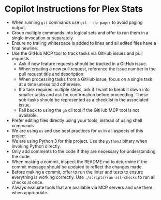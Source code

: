 # Copilot Instructions for Plex Stats

- When running `git` commands use `git --no-pager` to avoid paging output.
- Group multiple commands into logical sets and offer to run them in a single invocation or
  separately.
- Ensure no trailing whitespace is added to lines and all edited files have a final newline.
- Use the GitHub MCP tool to track tasks via GitHub issues and pull requests.
  - Ask if new feature requests should be tracked in a GitHub issue.
  - When creating a new pull request, reference the issue number in the pull request title and
    description.
  - When processing tasks from a GitHub issue, focus on a single task at a time unless told
    otherwise.
  - If a task requires multiple steps, ask if I want to break it down into smaller tasks and ask for
    confirmation before proceeding. These sub-tasks should be represented as a checklist in the
    associated issue.
  - Fall back to using the `gh` cli tool if the GitHub MCP tool is not available.
- Prefer editing files directly using your tools, instead of using shell commands
- We are using `uv` and use best practices for `uv` in all aspects of this project
- We are using Python 3 for this project. Use the `python3` binary when invoking Python directly.
- Only add comments to the code if they are necessary for understanding the code.
- When making a commit, inspect the README.md to determine if the commit message should be updated
  to reflect the changes made.
- Before making a commit, offer to run the linter and tests to ensure everything is working
  correctly. Use `./scripts/run-all-checks` to run all checks at once.
- Always evaluate tools that are available via MCP servers and use them when appropriate.
